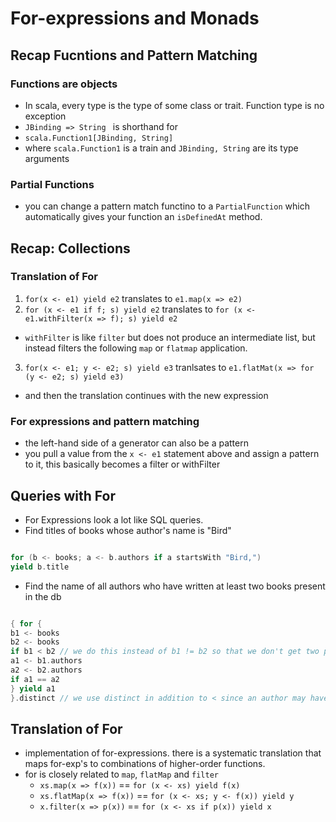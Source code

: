 # For-expressions and Monads

## Recap Fucntions and Pattern Matching

### Functions are objects

+ In scala, every type is the type of some class or trait. Function type is no exception
+ ```JBinding => String ```
is shorthand for
+ ```scala.Function1[JBinding, String]```
+ where ```scala.Function1``` is a train and ```JBinding, String``` are its type arguments

### Partial Functions

+ you can change a pattern match functino to a ```PartialFunction``` which automatically gives your function an ```isDefinedAt``` method.

## Recap: Collections

### Translation of For

1. ```for(x <- e1) yield e2``` translates to ```e1.map(x => e2)```
2. ``` for (x <- e1 if f; s) yield e2 ``` translates to ```for (x <- e1.withFilter(x => f); s) yield e2```
  + ```withFilter``` is like ```filter``` but does not produce an intermediate list, but instead filters the following ```map``` or ```flatmap``` application.
3. ```for(x <- e1; y <- e2; s) yield e3``` tranlsates to ```e1.flatMat(x => for (y <- e2; s) yield e3)```
  + and then the translation continues with the new expression
  
### For expressions and pattern matching

+ the left-hand side of a generator can also be a pattern
+ you pull a value from the ```x <- e1``` statement above and assign a pattern to it, this basically becomes a filter or withFilter 

## Queries with For

+ For Expressions look a lot like SQL queries.
+ Find titles of books whose author's name is "Bird"

```scala

for (b <- books; a <- b.authors if a startsWith "Bird,")
yield b.title

```

+ Find the name of all authors who have written at least two books present in the db

```scala

{ for {
b1 <- books
b2 <- books
if b1 < b2 // we do this instead of b1 != b2 so that we don't get two pairs of each author
a1 <- b1.authors
a2 <- b2.authors
if a1 == a2
} yield a1 
}.distinct // we use distinct in addition to < since an author may have more than two books

```

## Translation of For

+ implementation of for-expressions. there is a systematic translation that maps for-exp's to combinations of higher-order functions.
+ for is closely related to  ```map```, ```flatMap``` and ```filter```
  + ```xs.map(x => f(x))``` == ```for (x <- xs) yield f(x)```
  + ```xs.flatMap(x => f(x))``` == ```for (x <- xs; y <- f(x)) yield y```
  + ```x.filter(x => p(x))``` == ```for (x <- xs if p(x)) yield x```
